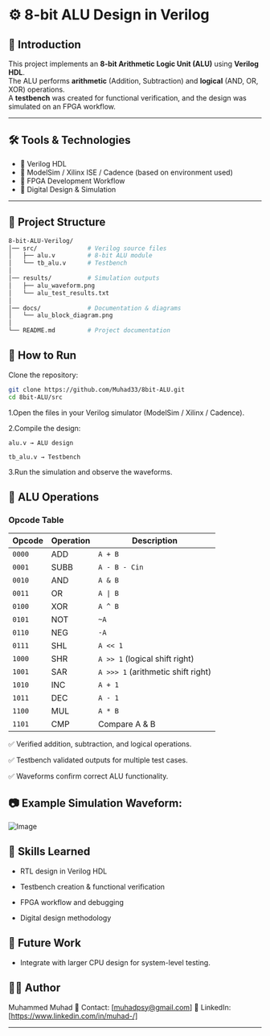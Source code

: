 # ⚙️ 8-bit ALU Design in Verilog

## 📌 Introduction
This project implements an **8-bit Arithmetic Logic Unit (ALU)** using **Verilog HDL**.  
The ALU performs **arithmetic** (Addition, Subtraction) and **logical** (AND, OR, XOR) operations.  
A **testbench** was created for functional verification, and the design was simulated on an FPGA workflow.

---

## 🛠️ Tools & Technologies
- 🔹 Verilog HDL  
- 🔹 ModelSim / Xilinx ISE / Cadence (based on environment used)  
- 🔹 FPGA Development Workflow  
- 🔹 Digital Design & Simulation  

---

## 📂 Project Structure
```bash
8-bit-ALU-Verilog/
│── src/              # Verilog source files
│   ├── alu.v         # 8-bit ALU module
│   └── tb_alu.v      # Testbench
│
│── results/          # Simulation outputs
│   ├── alu_waveform.png
│   └── alu_test_results.txt
│
│── docs/             # Documentation & diagrams
│   └── alu_block_diagram.png
│
└── README.md         # Project documentation
```
## 🚀 How to Run

Clone the repository:
```bash
git clone https://github.com/Muhad33/8bit-ALU.git
cd 8bit-ALU/src
```

1.Open the files in your Verilog simulator (ModelSim / Xilinx / Cadence).

2.Compile the design:
```
alu.v → ALU design

tb_alu.v → Testbench
```
3.Run the simulation and observe the waveforms.

## 🧮 ALU Operations
### Opcode Table

| Opcode | Operation | Description     |
|--------|-----------|-----------------|
| `0000` | ADD       | `A + B`         |
| `0001` | SUBB      | `A - B - Cin`   |
| `0010` | AND       | `A & B`         |
| `0011` | OR        | `A \| B`        |
| `0100` | XOR       | `A ^ B`         |
| `0101` | NOT       | `~A`            |
| `0110` | NEG       | `-A`            |
| `0111` | SHL       | `A << 1`        |
| `1000` | SHR       | `A >> 1` (logical shift right) |
| `1001` | SAR       | `A >>> 1` (arithmetic shift right) |
| `1010` | INC       | `A + 1`         |
| `1011` | DEC       | `A - 1`         |
| `1100` | MUL       | `A * B`         |
| `1101` | CMP       | Compare A & B   |



✅ Verified addition, subtraction, and logical operations.

✅ Testbench validated outputs for multiple test cases.

✅ Waveforms confirm correct ALU functionality.

## 📷 Example Simulation Waveform:
![Image](https://github.com/user-attachments/assets/e9aafef8-e992-43ac-9a50-ddea350707a6)

 

## 🎯 Skills Learned

 - RTL design in Verilog HDL

 - Testbench creation & functional verification

 - FPGA workflow and debugging

 - Digital design methodology

## 📌 Future Work


- Integrate with larger CPU design for system-level testing.

## 👨‍💻 Author

Muhammed Muhad
📧 Contact: [muhadpsy@gmail.com]
🔗 LinkedIn: [https://www.linkedin.com/in/muhad-/]


---

